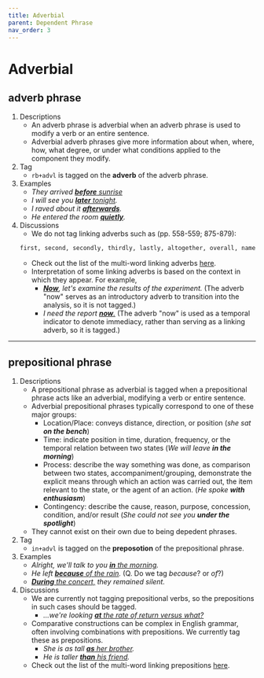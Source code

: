 ```yaml
---
title: Adverbial
parent: Dependent Phrase
nav_order: 3
---
```



# Adverbial

## adverb phrase

1. Descriptions
   - An adverb phrase is adverbial when an adverb phrase is used to modify a verb or an entire sentence.
   - Adverbial adverb phrases give more information about when, where, how, what degree, or under what conditions applied to the component they modify.
2. Tag
   - `rb+advl` is tagged on the **adverb** of the adverb phrase.
3. Examples
   - *They arrived <ins>**before** sunrise</ins>*
   - *I will see you <ins>**later** tonight</ins>.*
   - *I raved about it <ins>**afterwards**</ins>.*
   - *He entered the room <ins>**quietly**</ins>.*
4. Discussions
   - We do not tag linking adverbs such as (pp. 558-559; 875-879):
   ```markdown
   first, second, secondly, thirdly, lastly, altogether, overall, namely, ie, therefore, thus, however, alternatively, incidentally, now, next, further, similarly, also, likewise, moreover, i.e., e.g., consequently, so, then, anyway, yet, conversely, instead, anyhow, besides, nevertheless, still
   ```
   - Check out the list of the multi-word linking adverbs [here](https://lcr-ads-lab.github.io/LxGrTagger-Documentation/docs/Discussions/#multi-words).
   - Interpretation of some linking adverbs is based on the context in which they appear. For example,
      - *<ins>**Now**</ins>, let's examine the results of the experiment.* (The adverb "now" serves as an introductory adverb to transition into the analysis, so it is not tagged.)
      - *I need the report <ins>**now**.</ins>* (The adverb "now" is used as a temporal indicator to denote immediacy, rather than serving as a linking adverb, so it is tagged.)
        
---

## prepositional phrase

1. Descriptions
   - A prepositional phrase as adverbial is tagged when a prepositional phrase acts like an adverbial, modifying a verb or entire sentence.
   - Adverbial prepositional phrases typically correspond to one of these major groups:
       - Location/Place: conveys distance, direction, or position (*she sat **on the bench***)
       - Time: indicate position in time, duration, frequency, or the temporal relation between two states (*We will leave **in the morning***)
       - Process: describe the way something was done, as comparison between two states, accompaniment/grouping, demonstrate the explicit means through which an action was carried out, the item relevant to the state, or the agent of an action. (*He spoke **with enthusiasm***)
       - Contingency: describe the cause, reason, purpose, concession, condition, and/or result (*She could not see you **under the spotlight***)
   - They cannot exist on their own due to being depedent phrases.
2. Tag
   - `in+advl` is tagged on the **preposotion** of the prepositional phrase.
3. Examples
   - *Alright, we'll talk to you <ins>**in** the morning</ins>.*
   - *He left <ins>**because** of the rain</ins>.* (Q. Do we tag *because*? or *of*?)
   - *<ins>**During** the concert,</ins> they remained silent.*
4. Discussions
   - We are currently not tagging prepositional verbs, so the prepositions in such cases should be tagged.
      - *...we're looking <ins>**at** the rate of return versus what?</ins>*
   - Comparative constructions can be complex in English grammar, often involving combinations with prepositions. We currently tag these as prepositions.
      - *She is as tall <ins>**as** her brother</ins>.*
      - *He is taller <ins>**than** his friend</ins>.*
   - Check out the list of the multi-word linking prepositions [here](https://lcr-ads-lab.github.io/LxGrTagger-Documentation/docs/Discussions/#multi-words).
